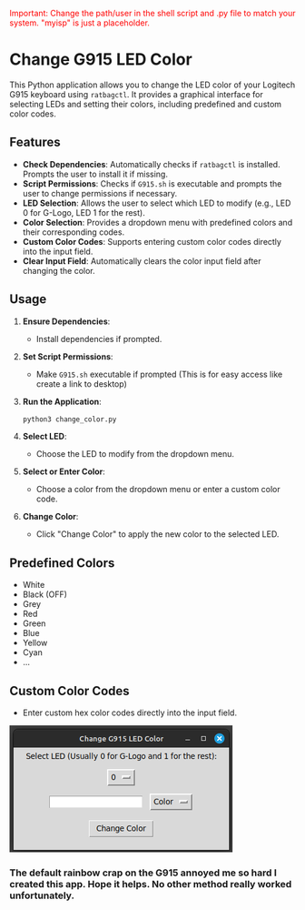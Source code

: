 <span style="color: red;">Important: Change the path/user in the shell script and .py file to match your system. "myisp" is just a placeholder.</span>

# Change G915 LED Color

This Python application allows you to change the LED color of your Logitech G915 keyboard using `ratbagctl`. It provides a graphical interface for selecting LEDs and setting their colors, including predefined and custom color codes.

## Features

- **Check Dependencies**: Automatically checks if `ratbagctl` is installed. Prompts the user to install it if missing.
- **Script Permissions**: Checks if `G915.sh` is executable and prompts the user to change permissions if necessary.
- **LED Selection**: Allows the user to select which LED to modify (e.g., LED 0 for G-Logo, LED 1 for the rest).
- **Color Selection**: Provides a dropdown menu with predefined colors and their corresponding codes.
- **Custom Color Codes**: Supports entering custom color codes directly into the input field.
- **Clear Input Field**: Automatically clears the color input field after changing the color.

## Usage

1. **Ensure Dependencies**:
    - Install dependencies if prompted.
    
2. **Set Script Permissions**:
    - Make `G915.sh` executable if prompted (This is for easy access like create a link to desktop)

3. **Run the Application**:
    ```bash
    python3 change_color.py
    ```

4. **Select LED**:
    - Choose the LED to modify from the dropdown menu.

5. **Select or Enter Color**:
    - Choose a color from the dropdown menu or enter a custom color code.

6. **Change Color**:
    - Click "Change Color" to apply the new color to the selected LED.

## Predefined Colors

- White
- Black (OFF)
- Grey
- Red
- Green
- Blue
- Yellow
- Cyan
- ...

## Custom Color Codes

- Enter custom hex color codes directly into the input field.

![Image](2024-06-12_00-25.png)

### The default rainbow crap on the G915 annoyed me so hard I created this app. Hope it helps. No other method really worked unfortunately.
